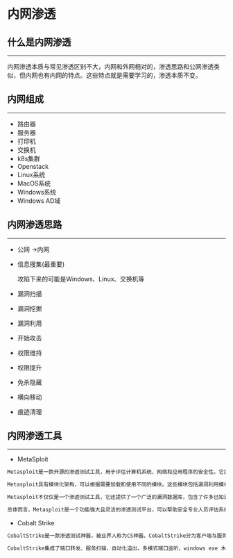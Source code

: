 # 内网渗透



## 什么是内网渗透

---

​	内网渗透本质与常见渗透区别不大，内网和外网相对的，渗透思路和公网渗透类似，但内网也有内网的特点。这些特点就是需要学习的，渗透本质不变。



## 内网组成

---

+ 路由器
+ 服务器
+ 打印机
+ 交换机
+ k8s集群
+ Openstack
+ Linux系统
+ MacOS系统
+ Windows系统
+ Windows AD域



## 内网渗透思路

---

+ 公网 ->内网
+ 信息搜集(最重要)

	攻陷下来的可能是Windows、Linux、交换机等

+ 漏洞扫描
+ 漏洞挖掘
+ 漏洞利用
+ 开始攻击
+ 权限维持
+ 权限提升
+ 免杀隐藏
+ 横向移动
+ 痕迹清理



## 内网渗透工具

---

+ MetaSploit

~~~ tex
Metasploit是一款开源的渗透测试工具，用于评估计算机系统、网络和应用程序的安全性。它提供了一组强大的功能和模块，允许安全专业人员和研究人员执行各种渗透测试活动。

Metasploit具有模块化架构，可以根据需要加载和使用不同的模块。这些模块包括漏洞利用模块、扫描模块、负载模块、编码模块等。通过使用Metasploit，渗透测试人员可以识别目标系统中的漏洞，并尝试利用这些漏洞获取对系统的控制权。

Metasploit不仅仅是一个渗透测试工具，它还提供了一个广泛的漏洞数据库，包含了许多已知漏洞的详细信息。用户可以使用这些信息来识别他们所测试的系统上可能存在的漏洞，并尝试利用这些漏洞进行攻击。

总体而言，Metasploit是一个功能强大且灵活的渗透测试平台，可以帮助安全专业人员评估系统的安全性，发现潜在的漏洞并采取相应的防护措施。
~~~



+ Cobalt Strike

~~~ tex
CobaltStrike是一款渗透测试神器，被业界人称为CS神器。CobaltStrike分为客户端与服务端，服务端是一个，客户端可以有多个，可被团队进行分布式协团操作。

CobaltStrike集成了端口转发、服务扫描，自动化溢出，多模式端口监听，windows exe 木马生成，windows dll 木马生成，java 木马生成，office 宏病毒生成，木马捆绑。钓鱼攻击包括：站点克隆，目标信息获取，java 执行，浏览器自动攻击等等强大的功能！
~~~

